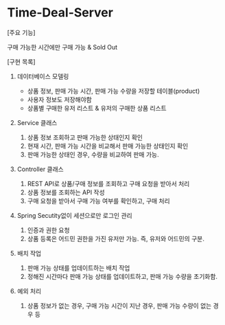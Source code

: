 # Time-Deal-Server

[주요 기능]

구매 가능한 시간에만 구매 가능 & Sold Out 

[구현 목록]

1. 데이터베이스 모델링 
    - 상품 정보, 판매 가능 시간, 판매 가능 수량을 저장할 테이블(product)
    - 사용자 정보도 저장해야함
    - 상품별 구매한 유저 리스트 & 유저의 구매한 상품 리스트
    
2. Service 클래스 
    1. 상품 정보 조회하고 판매 가능한 상태인지 확인
    2. 현재 시간, 판매 가능 시간을 비교해서 판매 가능한 상태인지 확인
    3. 판매 가능한 상태인 경우, 수량을 비교하여 판매 가능.
    
3. Controller 클래스
    1. REST API로 상품/구매 정보를 조회하고 구매 요청을 받아서 처리
    2. 상품 정보를 조회하는 API 작성
    3. 구매 요청을 받아서 구매 가능 여부를 확인하고, 구매 처리

4. Spring Secutity없이 세션으로만 로그인 관리
    1. 인증과 권한 요청
    2. 상품 등록은 어드민 권한을 가진 유저만 가능. 즉, 유저와 어드민의 구분.
   
5. 배치 작업
    1. 판매 가능 상태를 업데이트하는 배치 작업
    2. 정해진 시간마다 판매 가능 상태를 업데이트하고, 판매 가능 수량을 초기화함.
   
6. 예외 처리
    1. 상품 정보가 없는 경우, 구매 가능 시간이 지난 경우, 판매 가능 수량이 없는 경우 등
